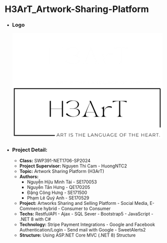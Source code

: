 # H3ArT_Artwork-Sharing-Platform
  - ### Logo
    ![H3ArT Logo](Source_Code/H3ArTArtwork/H3ArTArtwork/wwwroot/image/login/MergedImages.png)
  - ### Project Detail:
    - **Class:** SWP391-NET1706-SP2024
    - **Project Supervisor:** Nguyen Thi Cam - HuongNTC2
    - **Topic:** Artwork Sharing Platform (H3ArT)
    - **Authors:**
      - Nguyễn Hữu Minh Tài - SE170053
      - Nguyễn Tấn Hưng - QE170205
      - Đặng Công Hưng - SE171500
      - Phạm Lê Quý Anh - SE170529
    - **Project:** Artworks Sharing and Selling Platform - Social Media, E-Commerce hybrid - Consumer to Consumer
    - **Techs:** RestfulAPI - Ajax - SQL Sever - Bootstrap5 - JavaScript - .NET 8 with C#
    - **Technology:** Stripe Payment Integrations - Google and Facebook Authentication/Login - Send mail with Google - SweetAlerts2
    - **Structure:** Using ASP.NET Core MVC (.NET 8) Structure 

